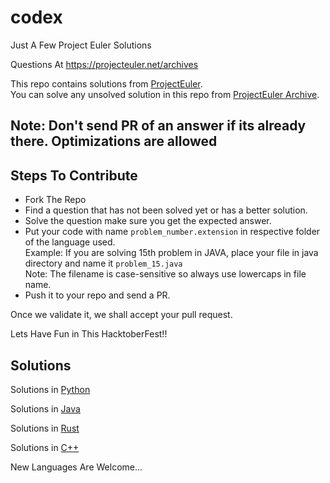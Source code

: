 # codex

Just A Few Project Euler Solutions  

Questions At <https://projecteuler.net/archives>  

This repo contains solutions from [ProjectEuler](https://projecteuler.net/).  
You can solve any unsolved solution in this repo from [ProjectEuler Archive](https://projecteuler.net/archives).  

## Note: Don't send PR of an answer if its already there. Optimizations are allowed

## Steps To Contribute

- Fork The Repo
- Find a question that has not been solved yet or has a better solution.
- Solve the question make sure you get the expected answer.  
- Put your code with name `problem_number.extension`  in respective folder of the language used.  
  Example: If you are solving 15th problem in JAVA, place your file in java directory and name it `problem_15.java`  
  Note: The filename is case-sensitive so always use lowercaps in file name.  
- Push it to your repo and send a PR.  

Once we validate it, we shall accept your pull request.  

Lets Have Fun in This HacktoberFest!!  

## Solutions

Solutions in [Python](https://github.com/TheSpeedX/codex/tree/master/python)  

Solutions in [Java](https://github.com/TheSpeedX/codex/tree/master/java)  

Solutions in [Rust](https://github.com/TheSpeedX/codex/tree/master/rust)  

Solutions in [C++](https://github.com/TheSpeedX/codex/tree/master/C%2B%2B)  

New Languages Are Welcome...

